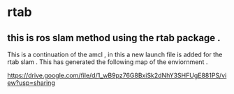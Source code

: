 # rtab
## this is ros slam method using the rtab package . 

This is a continuation of the amcl , in this a new launch file is added for the rtab slam . 
This has generated the following map of the enviornment . 


https://drive.google.com/file/d/1_wB9pz76G8BxiSk2dNhY3SHFUgE881PS/view?usp=sharing
